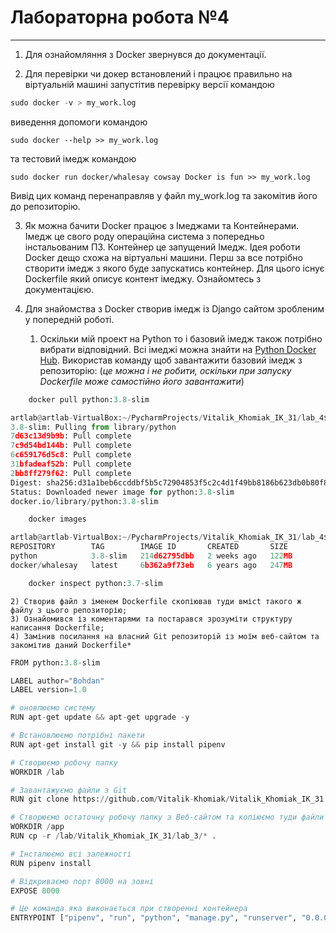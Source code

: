 # Лабораторна робота №4
---

1. Для ознайомляння з Docker звернувся до документації.

2. Для перевірки чи докер встановлений і працює правильно на віртуальній машині запустітив перевірку версії командою 

```python
sudo docker -v > my_work.log 
```

виведення допомоги командою 

```text
sudo docker --help >> my_work.log 
```

та тестовий імедж командою 

```text
sudo docker run docker/whalesay cowsay Docker is fun >> my_work.log 
```

Вивід цих команд перенаправляв у файл my_work.log та закомітив його до репозиторію.

3. Як можна бачити Docker працює з Імеджами та Контейнерами. Імедж це свого роду операційна система з попередньо інстальованим ПЗ. Контейнер це запущений Імедж. Ідея роботи Docker дещо схожа на віртуальні машини. Перш за все потрібно створити імедж з якого буде запускатись контейнер. Для цього існує Dockerfile який описує контент імеджу. Ознайомтесь з документацією.

4. Для знайомства з Docker створив імедж із Django сайтом зробленим у попередній роботі.
    1) Оскільки мій проект на Python то і базовий імедж також потрібно вибрати відповідний. Всі імеджі можна знайти на [Python Docker Hub](https://hub.docker.com/_/python). Використав команду щоб завантажити базовий імедж з репозиторію: (_це можна і не робити, оскільки при запуску Dockerfile може самостійно його завантажити_)
    

```python
    docker pull python:3.8-slim
```


```python
artlab@artlab-VirtualBox:~/PycharmProjects/Vitalik_Khomiak_IK_31/lab_4$ sudo docker pull python:3.8-slim
3.8-slim: Pulling from library/python
7d63c13d9b9b: Pull complete 
7c9d54bd144b: Pull complete 
6c659176d5c8: Pull complete 
31bfadeaf52b: Pull complete 
2bb8ff279f62: Pull complete 
Digest: sha256:d31a1beb6ccddbf5b5c72904853f5c2c4d1f49bb8186b623db0b80f8c37b5899
Status: Downloaded newer image for python:3.8-slim
docker.io/library/python:3.8-slim

```


```python
    docker images
```

```python
artlab@artlab-VirtualBox:~/PycharmProjects/Vitalik_Khomiak_IK_31/lab_4$ sudo docker images
REPOSITORY        TAG        IMAGE ID       CREATED       SIZE
python            3.8-slim   214d62795dbb   2 weeks ago   122MB
docker/whalesay   latest     6b362a9f73eb   6 years ago   247MB
```

```python
    docker inspect python:3.7-slim
```

    2) Створив файл з іменем Dockerfile скопіював туди вмісt такого ж файлу з цього репозиторію;
    3) Ознайомився із коментарями та постарався зрозуміти структуру написання Dockerfile;
    4) Замінив посилання на власний Git репозиторій із моїм веб-сайтом та закомітив даний Dockerfile*

```python
FROM python:3.8-slim

LABEL author="Bohdan"
LABEL version=1.0

# оновлюємо систему
RUN apt-get update && apt-get upgrade -y

# Встановлюємо потрібні пакети
RUN apt-get install git -y && pip install pipenv

# Створюємо робочу папку
WORKDIR /lab

# Завантажуємо файли з Git
RUN git clone https://github.com/Vitalik-Khomiak/Vitalik_Khomiak_IK_31.git

# Створюємо остаточну робочу папку з Веб-сайтом та копіюємо туди файли
WORKDIR /app
RUN cp -r /lab/Vitalik_Khomiak_IK_31/lab_3/* .

# Інсталюємо всі залежності
RUN pipenv install

# Відкриваємо порт 8000 на зовні
EXPOSE 8000

# Це команда яка виконається при створенні контейнера
ENTRYPOINT ["pipenv", "run", "python", "manage.py", "runserver", "0.0.0.0:8000"]
```

